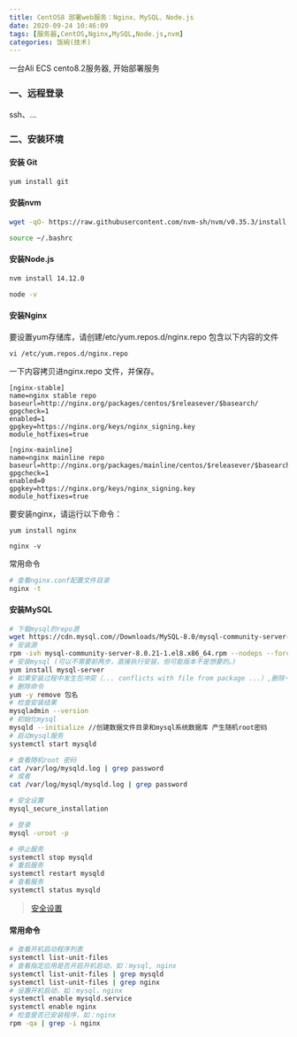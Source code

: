 ```yaml
---
title: CentOS8 部署web服务：Nginx、MySQL、Node.js
date: 2020-09-24 10:46:09
tags: [服务器,CentOS,Nginx,MySQL,Node.js,nvm]
categories: 饭碗(技术)
---
```


一台Ali ECS cento8.2服务器, 开始部署服务

### 一、远程登录
ssh、...

### 二、安装环境

#### 安装 Git

```bash
yum install git
```

#### 安装nvm
```bash
wget -qO- https://raw.githubusercontent.com/nvm-sh/nvm/v0.35.3/install.sh | bash

source ~/.bashrc
```

#### 安装Node.js
```bash
nvm install 14.12.0

node -v
```

#### 安装Nginx

要设置yum存储库，请创建/etc/yum.repos.d/nginx.repo 包含以下内容的文件 
```
vi /etc/yum.repos.d/nginx.repo
```
一下内容拷贝进nginx.repo 文件，并保存。
```
[nginx-stable]
name=nginx stable repo
baseurl=http://nginx.org/packages/centos/$releasever/$basearch/
gpgcheck=1
enabled=1
gpgkey=https://nginx.org/keys/nginx_signing.key
module_hotfixes=true

[nginx-mainline]
name=nginx mainline repo
baseurl=http://nginx.org/packages/mainline/centos/$releasever/$basearch/
gpgcheck=1
enabled=0
gpgkey=https://nginx.org/keys/nginx_signing.key
module_hotfixes=true
```

要安装nginx，请运行以下命令：
```
yum install nginx

nginx -v
```
常用命令
```bash
# 查看nginx.conf配置文件目录
nginx -t
```

#### 安装MySQL

```bash
# 下载mysql的repo源
wget https://cdn.mysql.com//Downloads/MySQL-8.0/mysql-community-server-8.0.21-1.el8.x86_64.rpm #选择RPM包 https://dev.mysql.com/downloads/mysql/
# 安装源
rpm -ivh mysql-community-server-8.0.21-1.el8.x86_64.rpm --nodeps --force
# 安装mysql (可以不需要前两步，直接执行安装，但可能版本不是想要的。)
yum install mysql-server
# 如果安装过程中发生包冲突（... conflicts with file from package ...）,删除一个包，再尝试install
# 删除命令
yum -y remove 包名
# 检查安装结果
mysqladmin --version
# 初始化mysql
mysqld --initialize //创建数据文件目录和mysql系统数据库 产生随机root密码
# 启动mysql服务
systemctl start mysqld

# 查看随机root 密码
cat /var/log/mysqld.log | grep password 
# 或者
cat /var/log/mysql/mysqld.log | grep password 

# 安全设置
mysql_secure_installation

# 登录
mysql -uroot -p 

# 停止服务
systemctl stop mysqld 
# 重启服务
systemctl restart mysqld 
# 查看服务
systemctl status mysqld 
```
> [安全设置](https://ctocto.github.io/2020/09/24/MySql%E6%95%B0%E6%8D%AE%E5%BA%93%E7%9A%84%E5%AE%89%E5%85%A8%E8%AE%BE%E7%BD%AE/)
#### 常用命令
```bash
# 查看开机启动程序列表
systemctl list-unit-files
# 查看指定应用是否开启开机启动，如：mysql, nginx
systemctl list-unit-files | grep mysqld
systemctl list-unit-files | grep nginx
# 设置开机启动，如：mysql，nginx
systemctl enable mysqld.service
systemctl enable nginx
# 检查是否已安装程序，如：nginx
rpm -qa | grep -i nginx
```
